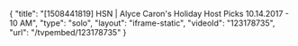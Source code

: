 {
    "title": "[1508441819] HSN | Alyce Caron's Holiday Host Picks 10.14.2017 - 10 AM",
    "type": "solo",
    "layout": "iframe-static",
    "videoId": "123178735",
    "url": "\/tvpembed\/123178735"
}